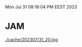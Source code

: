 Mon Jul 31 08:18:04 PM EEST 2023
# JAM
<a href='./cache/202307/31_20.log'>./cache/202307/31_20.log</a>
